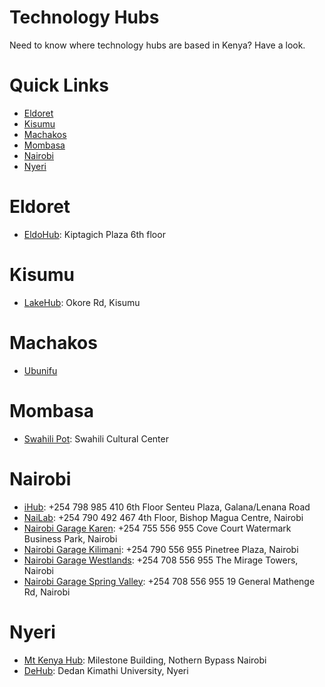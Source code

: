 # Technology Hubs
Need to know where technology hubs are based in Kenya? Have a look.

# Quick Links

* [Eldoret](https://github.com/ItsMurumba/tech-hubs#eldoret)
* [Kisumu](https://github.com/ItsMurumba/tech-hubs#kisumu)
* [Machakos](https://github.com/ItsMurumba/tech-hubs#machakos)
* [Mombasa](https://github.com/ItsMurumba/tech-hubs#mombasa)
* [Nairobi](https://github.com/ItsMurumba/tech-hubs#nairobi)
* [Nyeri](https://github.com/ItsMurumba/tech-hubs#nyeri)

# Eldoret
* [EldoHub](https://www.eldohub.co.ke/): Kiptagich Plaza 6th floor


# Kisumu
* [LakeHub](https://lakehub.co.ke/): Okore Rd, Kisumu

# Machakos
* [Ubunifu](http://www.ubunifuhubs.net/)


# Mombasa
* [Swahili Pot](https://swahilipothub.co.ke/): Swahili Cultural Center



# Nairobi
* [iHub](https://ihub.co.ke/): +254 798 985 410 6th Floor Senteu Plaza, Galana/Lenana Road
* [NaiLab](https://nailab.co/):  +254 790 492 467 4th Floor, Bishop Magua Centre, Nairobi
* [Nairobi Garage Karen](https://nairobigarage.com/office-space-in-karen/):  +254 755 556 955 Cove Court Watermark Business Park, Nairobi
* [Nairobi Garage Kilimani](https://nairobigarage.com/office-space-in-kilimani/): +254 790 556 955 Pinetree Plaza, Nairobi
* [Nairobi Garage Westlands](https://nairobigarage.com/office-in-westlands/): +254 708 556 955 The Mirage Towers, Nairobi
* [Nairobi Garage Spring Valley](https://nairobigarage.com/office-space-in-spring-valley/): +254 708 556 955 19 General Mathenge Rd, Nairobi



# Nyeri
* [Mt Kenya Hub](https://mtkenyahub.com/ea/): Milestone Building, Nothern Bypass Nairobi
* [DeHub](https://dehub.dkut.ac.ke/): Dedan Kimathi University, Nyeri

